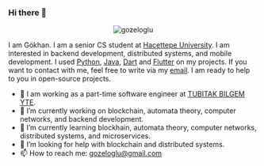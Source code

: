### Hi there 👋

<p align="center"> <img src="https://komarev.com/ghpvc/?username=gozeloglu" alt="gozeloglu" /> </p>

I am Gökhan. I am a senior CS student at [Hacettepe University](https://www.cs.hacettepe.edu.tr). I am interested in backend development, distributed systems, and mobile development. I used [Python](https://github.com/python), [Java](https://www.java.com/tr/download/), [Dart](https://github.com/dart-lang) and [Flutter](https://github.com/flutter/flutter) on my projects. If you want to contact with me, feel free to write via my [email](gozeloglu@gmail.com). I am ready to help to you in open-source projects.

- :dart: I am working as a part-time software engineer at [TUBITAK BILGEM YTE](https://github.com/tubitak-bilgem-yte). 
- 🔭 I’m currently working on blockchain, automata theory, computer networks, and backend development.
- 🌱 I’m currently learning blockhain, automata theory, computer networks, distributed systems, and microservices.
- 🤔 I’m looking for help with blockchain and distributed systems.
- 📫 How to reach me: [gozeloglu@gmail.com](gozeloglu@gmail.com)

<!--
**gozeloglu/gozeloglu** is a ✨ _special_ ✨ repository because its `README.md` (this file) appears on your GitHub profile.

Here are some ideas to get you started:

- 🔭 I’m currently working on ...
- 🌱 I’m currently learning ...
- 👯 I’m looking to collaborate on ...
- 🤔 I’m looking for help with ...
- 💬 Ask me about ...
- 📫 How to reach me: ...
- 😄 Pronouns: ...
- ⚡ Fun fact: ...
-->
